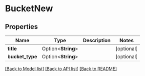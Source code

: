 # BucketNew

## Properties

Name | Type | Description | Notes
------------ | ------------- | ------------- | -------------
**title** | Option<**String**> |  | [optional]
**bucket_type** | Option<**String**> |  | [optional]

[[Back to Model list]](../README.md#documentation-for-models) [[Back to API list]](../README.md#documentation-for-api-endpoints) [[Back to README]](../README.md)


